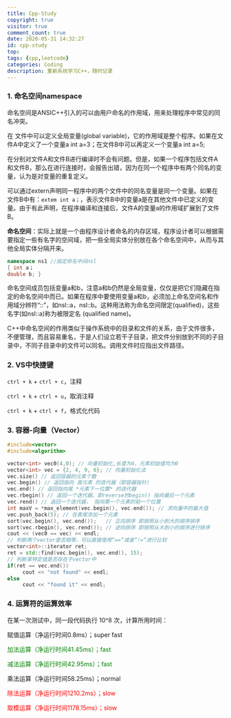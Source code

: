 ```yaml
---
title: Cpp-Study
copyright: true
visitor: true
comment_count: true
date: 2020-05-31 14:32:27
id: cpp-study
top:
tags: {cpp,leetcode}
categories: Coding
description: 重新系统学习C++，随时记录
---
```


### 1. 命名空间namespace

命名空间是ANSIC++引入的可以由用户命名的作用域，用来处理程序中常见的同名冲突。

在 文件中可以定义全局变量(global variable)，它的作用域是整个程序。如果在文件A中定义了一个变量a int a=3；在文件B中可以再定义一个变量a int a=5;

在分别对文件A和文件B进行编译时不会有问题。但是，如果一个程序包括文件A和文件B，那么在进行连接时，会报告出错，因为在同一个程序中有两个同名的变量，认为是对变量的重复定义。

可以通过extern声明同一程序中的两个文件中的同名变量是同一个变量。如果在文件B中有：`extem int a；`，表示文件B中的变量a是在其他文件中已定义的变量。由于有此声明，在程序编译和连接后，文件A的变量a的作用域扩展到了文件B。

**命名空间**：实际上就是一个由程序设计者命名的内存区域，程序设计者可以根据需要指定一些有名字的空间域，把一些全局实体分别放在各个命名空间中，从而与其他全局实体分隔开来。

```c++
namespace ns1 //指定命名中间nsl
{ int a；
double b; }
```

命名空间成员包括变量a和b，注意a和b仍然是全局变量，仅仅是把它们隐藏在指定的命名空间中而已。如果在程序中要使用变量a和b，必须加上命名空间名和作用域分辨符“::”，如nsl::a，nsl::b。这种用法称为命名空间限定(qualified)，这些名字(如nsl::a)称为被限定名 (qualified name)。

C++中命名空间的作用类似于操作系统中的目录和文件的关系，由于文件很多，不便管理，而且容易重名，于是人们设立若干子目录，把文件分别放到不同的子目录中，不同子目录中的文件可以同名。调用文件时应指出文件路径。

### 2. VS中快捷键

`ctrl + k` + `ctrl + c`，注释

`ctrl + k` + `ctrl + u`，取消注释

`ctrl + k` + `ctrl + f`，格式化代码

### 3. 容器-向量（Vector）

```c++
#include<vector>
#include<algorithm>

vector<int> vec0(4,0); // 向量初始化,长度为4，元素初始值均为0
vector<int> vec = {2, 4, 9, 6}; // 向量初始化法
vec.size() // 返回容器的元素个数
vec.begin() // 返回指向 首元素 的迭代器（即容器指针）
vec.end() // 返回指向尾 *元素下一位置* 的迭代器
vec.rbegin() // 返回一个迭代器，即reverse的begin() 指向最后一个元素
vec.rend() // 返回一个迭代器， 指向第一个元素的前一个位置
int maxV = *max_element(vec.begin(), vec.end()); // 求向量中的最大值
vec.push_back(5); // 在表尾添加一个元素
sort(vec.begin(), vec.end());   // 正向排序 即按照从小到大的顺序排序
sort(vec.rbegin(), vec.rend()); // 逆向排序 即按照从大到小的顺序进行排序
cout << (vec0 == vec) << endl;
// 判断两个vector是否相等，可以直接使用“==”或者“!=”进行比较
vector<int>::iterator ret;
ret = std::find(vec.begin(), vec.end(), 15);
// 判断某特定值是否存在于vector中
if(ret == vec.end())
     cout << "not found" << endl;
else
     cout << "found it" << endl;

```

### 4. 运算符的运算效率

在某一次测试中，同一段代码执行 10^8 次，计算所用时间：

赋值运算（净运行时间0.8ms）；super fast

<font color=green>加法运算（净运行时间41.45ms）；fast</font>

<font color=green>减法运算（净运行时间42.95ms）；fast</font>

乘法运算（净运行时间58.25ms）；normal

<font color=red>除法运算（净运行时间1210.2ms）；slow</font>

<font color=red>取模运算（净运行时间1178.15ms）；slow</font>

